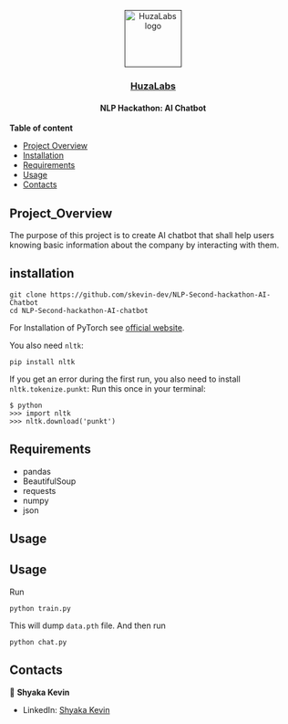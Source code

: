 <p align="center">
  <a href="">
    <img src='https://ibb.co/mrnrxkT' alt="HuzaLabs logo" width = 100px>
   </a>
</p>
<h3 align="center"><a href='https://www.huzalabs.com/'> HuzaLabs </a></h3>
<h4 align="center">NLP Hackathon: AI Chatbot</h4>


**Table of content**

- [Project Overview](#Project_Overview)
- [Installation](#installation)
- [Requirements](#Requirements)
- [Usage](#Usage)
- [Contacts](#Contacts)

## Project_Overview

The purpose of this project is to create AI chatbot that shall help users knowing basic information about the company by interacting with them.


## installation 
```
git clone https://github.com/skevin-dev/NLP-Second-hackathon-AI-Chatbot
cd NLP-Second-hackathon-AI-chatbot

```
For Installation of PyTorch see [official website](https://pytorch.org/).

You also need `nltk`:
 ```console
pip install nltk
 ```

If you get an error during the first run, you also need to install `nltk.tokenize.punkt`:
Run this once in your terminal:
 ```console
$ python
>>> import nltk
>>> nltk.download('punkt')
```

## Requirements

* pandas 
* BeautifulSoup
* requests
* numpy 
* json

## Usage

## Usage
Run
```console
python train.py
```
This will dump `data.pth` file. And then run
```console
python chat.py
```
## Contacts


👤 **Shyaka Kevin**
- LinkedIn: [Shyaka Kevin](https://www.linkedin.com/in/shyaka-kevin/)